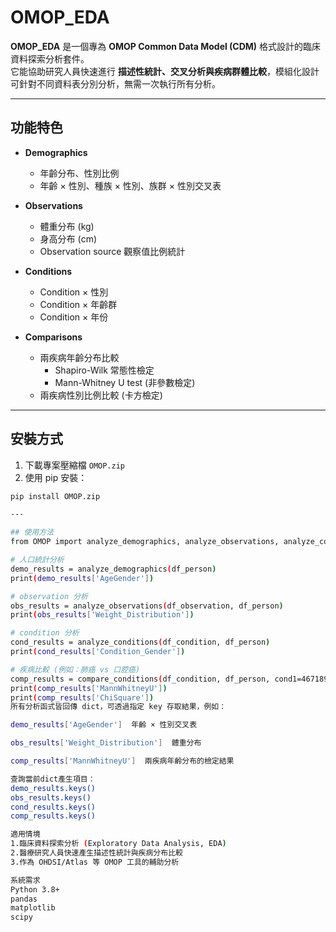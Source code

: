 # OMOP_EDA

**OMOP_EDA** 是一個專為 **OMOP Common Data Model (CDM)** 格式設計的臨床資料探索分析套件。  
它能協助研究人員快速進行 **描述性統計、交叉分析與疾病群體比較**，模組化設計可針對不同資料表分別分析，無需一次執行所有分析。  

---

## 功能特色

- **Demographics**  
  - 年齡分布、性別比例  
  - 年齡 × 性別、種族 × 性別、族群 × 性別交叉表  

- **Observations**  
  - 體重分布 (kg)  
  - 身高分布 (cm)  
  - Observation source 觀察值比例統計  

- **Conditions**  
  - Condition × 性別  
  - Condition × 年齡群  
  - Condition × 年份  

- **Comparisons**  
  - 兩疾病年齡分布比較  
    - Shapiro-Wilk 常態性檢定  
    - Mann-Whitney U test (非參數檢定)  
  - 兩疾病性別比例比較 (卡方檢定)  

---

## 安裝方式

1. 下載專案壓縮檔 `OMOP.zip`  
2. 使用 pip 安裝：  

```bash
pip install OMOP.zip

---

## 使用方法
from OMOP import analyze_demographics, analyze_observations, analyze_conditions, compare_conditions

# 人口統計分析
demo_results = analyze_demographics(df_person)
print(demo_results['AgeGender'])

# observation 分析
obs_results = analyze_observations(df_observation, df_person)
print(obs_results['Weight_Distribution'])

# condition 分析
cond_results = analyze_conditions(df_condition, df_person)
print(cond_results['Condition_Gender'])

# 疾病比較 (例如：肺癌 vs 口腔癌)
comp_results = compare_conditions(df_condition, df_person, cond1=46718999, cond2=46718920)
print(comp_results['MannWhitneyU'])
print(comp_results['ChiSquare'])
所有分析函式皆回傳 dict，可透過指定 key 存取結果，例如：

demo_results['AgeGender']  年齡 × 性別交叉表

obs_results['Weight_Distribution']  體重分布

comp_results['MannWhitneyU']  兩疾病年齡分布的檢定結果

查詢當前dict產生項目：
demo_results.keys()
obs_results.keys()
cond_results.keys()
comp_results.keys()

適用情境
1.臨床資料探索分析 (Exploratory Data Analysis, EDA)
2.醫療研究人員快速產生描述性統計與疾病分布比較
3.作為 OHDSI/Atlas 等 OMOP 工具的輔助分析

系統需求
Python 3.8+
pandas
matplotlib
scipy

